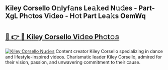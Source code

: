 ## Kiley Corsello O𝚗lyf𝚊ns Le𝚊𝚔ed N𝚞𝚍es - Part-XgL Ph𝚘tos Vi𝚍eo - H𝚘t Part Le𝚊𝚔s OemWq

# <h2><a href="http://hffc9n.feru.top/?c=Kiley+Corsello">🔗 👉 🔴 Kiley Corsello Vi𝚍𝚎o Ph𝚘t𝚘𝚜</a></h2>

[![Kiley Corsello Nu𝚍𝚎s](https://i.imgur.com/0TWrTi3.gif)](http://hffc9n.feru.top/?c=Kiley+Corsello)
Content creator Kiley Corsello specializing in dance and lifestyle-inspired videos. Charismatic leader Kiley Corsello, admired for their vision, passion, and unwavering commitment to their cause. 
